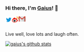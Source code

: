 ### Hi there, I'm [Gaius](https://qiwenbo.com)! 👋

<a href="https://twitter.com/gaius_qi">
  <img align="left" alt="Gaius | Twitter" width="21px" src="https://raw.githubusercontent.com/gaius-qi/gaius-qi/main/assets/twitter.svg" />
</a>

<a href="https://weibo.com/2037081677">
  <img align="left" alt="Gaius | Weibo" width="21px" src="https://raw.githubusercontent.com/gaius-qi/gaius-qi/main/assets/weibo.svg" />
</a>

<a href="mailto:gaius.qi@gmail.com">
  <img align="left" alt="Gaius | Gmail" width="21px" src="https://raw.githubusercontent.com/gaius-qi/gaius-qi/main/assets/gmail.svg" />
</a>

<br />
<br />

Live well, love lots and laugh often.

[![gaius's github stats](https://github-readme-stats.vercel.app/api?username=gaius-qi)](https://github.com/gaius-qi)
